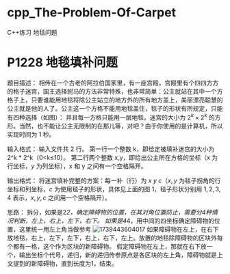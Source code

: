 # cpp_The-Problem-Of-Carpet
C++练习 地毯问题

# P1228 地毯填补问题

题目描述：
相传在一个古老的阿拉伯国家里，有一座宫殿。宫殿里有个四四方方的格子迷宫，国王选择驸马的方法非常特殊，也非常简单：公主就站在其中一个方格子上，只要谁能用地毯将除公主站立的地方外的所有地方盖上，美丽漂亮聪慧的公主就是他的人了。公主这一个方格不能用地毯盖住，毯子的形状有所规定，只能有四种选择（如图）：
并且每一方格只能用一层地毯，迷宫的大小为 $2^k\times 2^k$ 的方形。当然，也不能让公主无限制的在那儿等，对吧？由于你使用的是计算机，所以实现时间为 $1$ 秒。

输入格式：
输入文件共 2 行。
第一行一个整数 k，即给定被填补迷宫的大小为 2^k * 2^k（0<k≤10）。
第二行两个整数 x,y，即给出公主所在方格的坐标（$x$ 为行坐标，$y$ 为列坐标），x 和 y 之间有一个空格隔开。

输出格式：
将迷宫填补完整的方案：每一补（行）为 $x\ y\ c$（$x,y$ 为毯子拐角的行坐标和列坐标，$c$ 为使用毯子的形状，具体见上面的图 $1$，毯子形状分别用 $1,2,3,4$ 表示，$x,y,c$ 之间用一个空格隔开）。

思路：
拆分，如果是2*2，确定障碍物的位置，在其对角位置防止，需要分4种情况判断，左上，右上，左下，右下。
如果是4*4，用中间的四坐标确定障碍物的位置，这里统一用左上角当做参考
![1739443604017](https://github.com/user-attachments/assets/882d8cfc-9885-49c4-8fb1-8bb76ec2a150)
如果障碍物在左上，在右下放地毯，右上，左下，左下，右上，右下，左上。放置的地毯除障碍物的区块外每个都有一格，这个作为区块的新障碍物。
假定障碍物在左上，那就在右下放一个，输出坐标个代号，递归，新的递归传参原点是各区块的左上角，障碍物就是上文提到的新障碍物，直到长度为1，结束。
